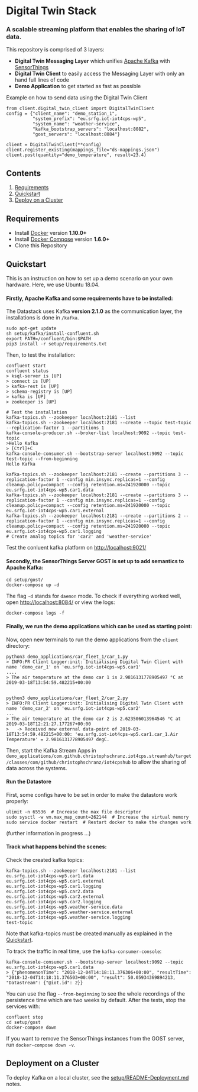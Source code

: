 # Digital Twin Stack
### A scalable streaming platform that enables the sharing of IoT data.

This repository is comprised of 3 layers:
* **Digital Twin Messaging Layer** which unifies [Apache Kafka](https://kafka.apache.org/)
 with [SensorThings](http://developers.sensorup.com/docs/) 
* **Digital Twin Client** to easily access the Messaging Layer with only an hand full lines of code
* **Demo Application** to get started as fast as possible 

Example on how to send data using the Digital Twin Client

```python3
from client.digital_twin_client import DigitalTwinClient
config = {"client_name": "demo_station_1",
          "system_prefix": "eu.srfg.iot-iot4cps-wp5",
          "system_name": "weather-service",
          "kafka_bootstrap_servers": "localhost:8082",
          "gost_servers": "localhost:8084"}
          
client = DigitalTwinClient(**config)
client.register_existing(mappings_file="ds-mappings.json")
client.post(quantity="demo_temperature", result=23.4)
```

## Contents

1. [Requirements](#requirements)
2. [Quickstart](#quickstart)
3. [Deploy on a Cluster](#deployment-on-a-cluster)


## Requirements

* Install [Docker](https://www.docker.com/community-edition#/download) version **1.10.0+**
* Install [Docker Compose](https://docs.docker.com/compose/install/) version **1.6.0+**
* Clone this Repository


## Quickstart

This is an instruction on how to set up a demo scenario on your own hardware.
Here, we use Ubuntu 18.04.

 
#### Firstly, **Apache Kafka** and some requirements have to be installed:

The Datastack uses Kafka **version 2.1.0** as the communication layer, the installations is done in `/kafka`.

    sudo apt-get update
    sh setup/kafka/install-confluent.sh
    export PATH=/confluent/bin:$PATH
    pip3 install -r setup/requirements.txt

Then, to test the installation:

    confluent start
    confluent status
    > ksql-server is [UP]
    > connect is [UP]
    > kafka-rest is [UP]
    > schema-registry is [UP]
    > kafka is [UP]
    > zookeeper is [UP]

    # Test the installation
    kafka-topics.sh --zookeeper localhost:2181 --list
    kafka-topics.sh --zookeeper localhost:2181 --create --topic test-topic --replication-factor 1 --partitions 1
    kafka-console-producer.sh --broker-list localhost:9092 --topic test-topic
    >Hello Kafka
    > [Ctrl]+C
    kafka-console-consumer.sh --bootstrap-server localhost:9092 --topic test-topic --from-beginning
    Hello Kafka
    
    kafka-topics.sh --zookeeper localhost:2181 --create --partitions 3 --replication-factor 1 --config min.insync.replicas=1 --config cleanup.policy=compact --config retention.ms=241920000 --topic eu.srfg.iot-iot4cps-wp5.car1.data
    kafka-topics.sh --zookeeper localhost:2181 --create --partitions 3 --replication-factor 1 --config min.insync.replicas=1 --config cleanup.policy=compact --config retention.ms=241920000 --topic eu.srfg.iot-iot4cps-wp5.car1.external
    kafka-topics.sh --zookeeper localhost:2181 --create --partitions 2 --replication-factor 1 --config min.insync.replicas=1 --config cleanup.policy=compact --config retention.ms=241920000 --topic eu.srfg.iot-iot4cps-wp5.car1.logging
    # Create analog topics for 'car2' and 'weather-service'

Test the conluent kafka platform on [http://localhost:9021/](http://localhost:9021/)

#### Secondly, the **SensorThings Server** GOST is set up to add semantics to Apache Kafka:

    cd setup/gost/
    docker-compose up -d

The flag `-d` stands for `daemon` mode. To check if everything worked well, open
[http://localhost:8084/](http://localhost:8084/) or view the logs:

    docker-compose logs -f


#### Finally, we run the **demo applications** which can be used as starting point:

Now, open new terminals to run the demo applications from the `client` directory:

    python3 demo_applications/car_fleet_1/car_1.py
    > INFO:PR Client Logger:init: Initialising Digital Twin Client with name 'demo_car_1' on 'eu.srfg.iot-iot4cps-wp5.car1'
    ....
    > The air temperature at the demo car 1 is 2.9816131778905497 °C at 2019-03-18T13:54:59.482215+00:00


    python3 demo_applications/car_fleet_2/car_2.py
    > INFO:PR Client Logger:init: Initialising Digital Twin Client with name 'demo_car_2' on 'eu.srfg.iot-iot4cps-wp5.car2'
    ...
    > The air temperature at the demo car 2 is 2.623506013964546 °C at 2019-03-18T12:21:27.177267+00:00
    >   -> Received new external data-point of 2019-03-18T13:54:59.482215+00:00: 'eu.srfg.iot-iot4cps-wp5.car1.car_1.Air Temperature' = 2.9816131778905497 degC.
    
Then, start the Kafka Stream Apps in `demo_applications/com.github.christophschranz.iot4cps.streamhub/target/classes/com/github/christophschranz/iot4cpshub` to allow the sharing of data across the systems.


#### Run the Datastore

First, some configs have to be set in order to make the datastore work properly:
    
    ulimit -n 65536  # Increase the max file descriptor
    sudo sysctl -w vm.max_map_count=262144  # Increase the virtual memory
    sudo service docker restart  # Restart docker to make the changes work
    
(further information in progress ...)
    
    
#### Track what happens behind the scenes:

Check the created kafka topics:

    kafka-topics.sh --zookeeper localhost:2181 --list
    eu.srfg.iot-iot4cps-wp5.car1.data
    eu.srfg.iot-iot4cps-wp5.car1.external
    eu.srfg.iot-iot4cps-wp5.car1.logging
    eu.srfg.iot-iot4cps-wp5.car2.data
    eu.srfg.iot-iot4cps-wp5.car2.external
    eu.srfg.iot-iot4cps-wp5.car2.logging
    eu.srfg.iot-iot4cps-wp5.weather-service.data
    eu.srfg.iot-iot4cps-wp5.weather-service.external
    eu.srfg.iot-iot4cps-wp5.weather-service.logging
    test-topic

Note that kafka-topics must be created manually as explained in the [Quickstart](#quickstart).

To track the traffic in real time, use the `kafka-consumer-console`: 

    kafka-console-consumer.sh --bootstrap-server localhost:9092 --topic eu.srfg.iot-iot4cps-wp5.car1.data
    > {"phenomenonTime": "2018-12-04T14:18:11.376306+00:00", "resultTime": "2018-12-04T14:18:11.376503+00:00", "result": 50.05934369894213, "Datastream": {"@iot.id": 2}}

You can use the flag `--from-beginning` to see the whole recordings of the persistence time which are
two weeks by default.
After the tests, stop the services with:

    confluent stop
    cd setup/gost
    docker-compose down

If you want to remove the SensorThings instances from the GOST server, run `docker-compose down -v`.


## Deployment on a Cluster

To deploy Kafka on a local cluster, see the 
[setup/README-Deployment.md](setup/README-Deployment.md) notes.
